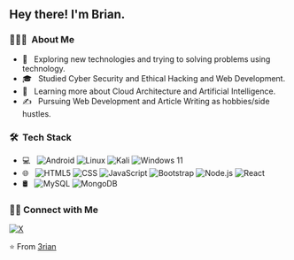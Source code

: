 <h2> Hey there! I'm Brian.</h2>

<h3> 👨🏻‍💻 &nbsp;About Me </h3>

- 🤔 &nbsp; Exploring new technologies and trying to solving problems using technology.
- 🎓 &nbsp; Studied Cyber Security and Ethical Hacking and Web Development.
- 🌱 &nbsp; Learning more about Cloud Architecture and Artificial Intelligence.
- ✍️ &nbsp; Pursuing Web Development and Article Writing as hobbies/side hustles.

<h3> 🛠 &nbsp;Tech Stack</h3>

- 💻 &nbsp;
  ![Android](https://img.shields.io/badge/Android-3DDC84?style=for-the-badge&logo=android&logoColor=white)
  ![Linux](https://img.shields.io/badge/Linux-FCC624?style=for-the-badge&logo=linux&logoColor=black)
  ![Kali](https://img.shields.io/badge/Kali-268BEE?style=for-the-badge&logo=kalilinux&logoColor=white)
  ![Windows 11](https://img.shields.io/badge/Windows%2011-%230079d5.svg?style=for-the-badge&logo=Windows%2011&logoColor=white)
- 🌐 &nbsp;
  ![HTML5](https://img.shields.io/badge/-HTML5-333333?style=flat&logo=HTML5)
  ![CSS](https://img.shields.io/badge/-CSS-333333?style=flat&logo=CSS3&logoColor=1572B6)
  ![JavaScript](https://img.shields.io/badge/-JavaScript-333333?style=flat&logo=javascript)
  ![Bootstrap](https://img.shields.io/badge/-Bootstrap-333333?style=flat&logo=bootstrap&logoColor=563D7C)
  ![Node.js](https://img.shields.io/badge/-Node.js-333333?style=flat&logo=node.js)
  ![React](https://img.shields.io/badge/-React-333333?style=flat&logo=react)
- 🛢 &nbsp;
  ![MySQL](https://img.shields.io/badge/-MySQL-333333?style=flat&logo=mysql)
  ![MongoDB](https://img.shields.io/badge/-MongoDB-333333?style=flat&logo=mongodb)

<h3> 🤝🏻 Connect with Me </h3>

<p>
<a href="https://twitter.com/Iplaypesinkenya"><img alt="X" src="https://img.shields.io/badge/Twitter-%231DA1F2.svg?style=for-the-badge&logo=Twitter&logoColor=white"></a>



</p>

⭐️ From [3rian](https://github.com/brianondemand)
